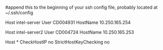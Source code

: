 #append this to the beginning of your ssh config file, probably located at ~/.ssh/config


 Host intel-server
   User CD004931
   HostName 10.250.165.254

 Host intel-server2
   User CD004724
   HostName 10.250.165.253

 Host *
   CheckHostIP no
   StrictHostKeyChecking no